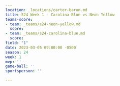 ```yaml
---
location: _locations/carter-baron.md
title: S24 Week 1 - Carolina Blue vs Neon Yellow
teams-score:
- team: _teams/s24-neon-yellow.md
  score: 
- team: _teams/s24-carolina-blue.md
  score: 
field: "1"
date: 2023-03-05 09:00:00 -0500
season: 24
week: 1
mvp: ''
game-ball: ''
sportsperson: ''

---
```

